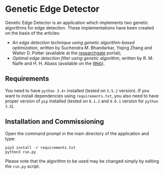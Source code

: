# Genetic Edge Detector
Genetic Edge Detector is an application which implements two genetic algorithms for edge detection. These implementations 
have been created on the basis of the articles: 
  - *An edge detection technique using genetic algorithm-based optimization*, written by Suchendra M. Bhandarkar, Yiqing
  Zhang and Walter D. Potter (available at the [researchgate](https://www.researchgate.net/publication/222477449_An_edge_detection_technique_using_genetic_algorithm-based_optimization)
  portal);
  - *Optimal edge detection filter using genetic algorithm*, written by R. M. Naife and H. H. Abass (available on the 
  [Web](http://www.iasj.net/iasj?func=fulltext&aId=100469)).

## Requirements
You need to have `python 3.4+` installed (tested on `3.5.2` version). If you want to install dependencies using 
`requirements.txt`, you also need to have proper version of `pip` installed (tested on `8.1.2` and `9.0.1` version for 
`python 3.5`).

## Installation and Commissioning
Open the command prompt in the main directory of the application and type:
```
pip3 install -r requirements.txt
python3 run.py 
```
Please note that the algorithm to be used may be changed simply by editing the `run.py` script. 
